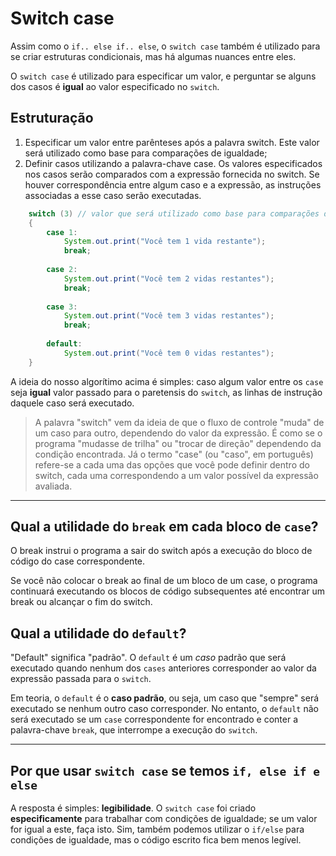 # Switch case
Assim como o `if.. else if.. else`, o `switch case` também é utilizado para 
se criar estruturas condicionais, mas há algumas nuances entre eles.

O `switch case` é utilizado para especificar um valor, e perguntar se alguns dos casos
é __igual__ ao valor especificado no `switch`.

## Estruturação
1. Especificar um valor entre parênteses após a palavra switch. Este valor será utilizado como base para comparações de igualdade;
2. Definir casos utilizando a palavra-chave case. Os valores especificados nos casos serão comparados com a expressão fornecida no switch. Se houver correspondência entre algum caso e a expressão, as instruções associadas a esse caso serão executadas.
```java
    switch (3) // valor que será utilizado como base para comparações de igualdade. 
    {
        case 1: 
            System.out.print("Você tem 1 vida restante");
            break;
            
        case 2:
            System.out.print("Você tem 2 vidas restantes");
            break;
            
        case 3:
            System.out.print("Você tem 3 vidas restantes");
            break;
        
        default:
            System.out.print("Você tem 0 vidas restantes");
    }
```

A ideia do nosso algorítimo acima é simples: caso algum valor entre os `case` seja
__igual__ valor passado para o paretensis do `switch`, as linhas de instrução
daquele caso será executado. 

> A palavra "switch" vem da ideia de que o fluxo de controle "muda" de um caso para outro, dependendo do valor da expressão. É como se o programa "mudasse de trilha" ou "trocar de direção" dependendo da condição encontrada. Já o termo "case" (ou "caso", em português) refere-se a cada uma das opções que você pode definir dentro do switch, cada uma correspondendo a um valor possível da expressão avaliada.

_________________________________

## Qual a utilidade do `break` em cada bloco de `case`?
O break instrui o programa a sair do switch após a execução do bloco de código do case correspondente.

Se você não colocar o break ao final de um bloco de um case, o programa continuará executando os blocos de código subsequentes até encontrar um break ou alcançar o fim do switch.

## Qual a utilidade do `default`?
"Default" significa "padrão". O `default` é um _caso_ padrão que será executado quando nenhum dos `cases` anteriores corresponder ao valor da expressão passada para o `switch`.

Em teoria, o `default` é o **caso padrão**, ou seja, um caso que "sempre" será executado se nenhum outro caso corresponder. No entanto, o `default` não será executado se um `case` correspondente for encontrado e conter a palavra-chave `break`, que interrompe a execução do `switch`.

_________________________________

## Por que usar `switch case` se temos `if, else if e else`
A resposta é simples: **legibilidade**. O `switch case` foi criado **especificamente** para trabalhar com condições de igualdade; se um valor for igual a este, faça isto. Sim, também podemos utilizar o `if/else` para condições de igualdade, mas o código escrito fica bem menos legível.



